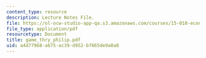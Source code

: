 ```yaml
---
content_type: resource
description: Lecture Notes File.
file: https://ol-ocw-studio-app-qa.s3.amazonaws.com/courses/15-010-economic-analysis-for-business-decisions-fall-2004/a4d77968a675ac39d952b7665de9a0a0_game_thry_philip.pdf
file_type: application/pdf
resourcetype: Document
title: game_thry_philip.pdf
uid: a4d77968-a675-ac39-d952-b7665de9a0a0
---
```

